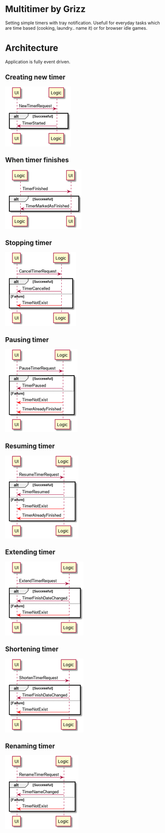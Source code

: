 # Multitimer by Grizz

Setting simple timers with tray notification. Usefull for everyday tasks which are time based (cooking, laundry.. name it) or for browser idle games.

# Architecture

Application is fully event driven.

## Creating new timer
![new-timer-flow](./docs/img/TimerCreating.png)

## When timer finishes
![finished-timer-flow](./docs/img/TimerFinished.png)

## Stopping timer
![cancel-timer-flow](./docs/img/TimerCanceling.png)

## Pausing timer
![pause-timer-flow](./docs/img/TimerPausing.png)

## Resuming timer
![pause-timer-flow](./docs/img/TimerResuming.png)

## Extending timer
![extend-timer-flow](./docs/img/TimerExtending.png)

## Shortening timer
![shorten-timer-flow](./docs/img/TimerShortening.png)

## Renaming timer
![rename-timer-flow](./docs/img/TimerRenaming.png)
